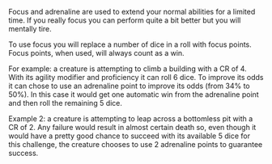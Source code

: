 Focus and adrenaline are used to extend your normal abilities for a limited time. If you really focus you can perform quite a bit better but you will mentally tire.

To use focus you will replace a number of dice in a roll with focus points. Focus points, when used, will always count as a win. 

For example: a creature is attempting to climb a building with a CR of 4. With its agility modifier and proficiency it can roll 6 dice. To improve its odds it can chose to use an adrenaline point to improve its odds (from 34% to 50%). In this case it would get one automatic win from the adrenaline point and then roll the remaining 5 dice.

Example 2: a creature is attempting to leap across a bottomless pit with a CR of 2. Any failure would result in almost certain death so, even though it would have a pretty good chance to succeed with its available 5 dice for this challenge, the creature chooses to use 2 adrenaline points to guarantee success.